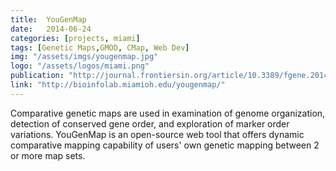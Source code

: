 ```yaml
---
title:  YouGenMap
date:   2014-06-24
categories: [projects, miami]
tags: [Genetic Maps,GMOD, CMap, Web Dev]
img: "/assets/imgs/yougenmap.jpg"
logo: "/assets/logos/miami.png"
publication: "http://journal.frontiersin.org/article/10.3389/fgene.2014.00183/full"
link: "http://bioinfolab.miamioh.edu/yougenmap/"
---
```


Comparative genetic maps are used in examination of genome organization, detection of conserved gene order, and exploration of marker order variations. YouGenMap is an open-source web tool that offers dynamic comparative mapping capability of users' own genetic mapping between 2 or more map sets.
